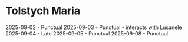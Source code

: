 # Tolstych Maria
2025-09-02 - Punctual
2025-09-03 - Punctual - interacts with Lusanele
2025-09-04 - Late
2025-09-05 - Punctual
2025-09-08 - Punctual
